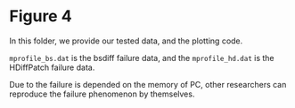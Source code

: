 # Figure 4

In this folder, we provide our tested data, and the plotting code.

`mprofile_bs.dat` is the bsdiff failure data, and the `mprofile_hd.dat` is the HDiffPatch failure data. 

Due to the failure is depended on the memory of PC, other researchers can reproduce the failure phenomenon by themselves.
